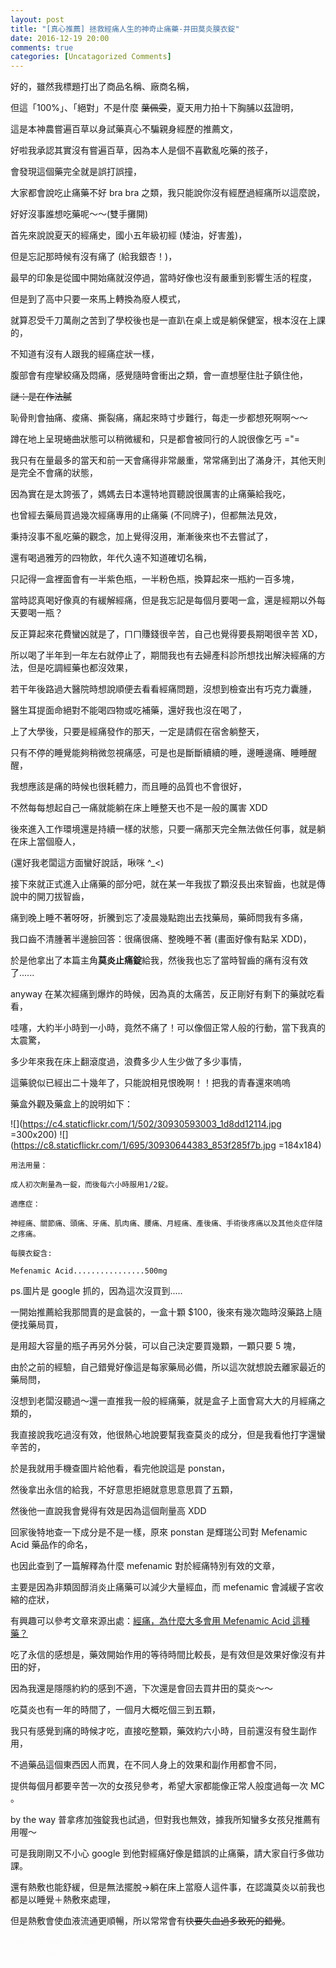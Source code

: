 ```yaml
---
layout: post
title: "[真心推薦] 拯救經痛人生的神奇止痛藥-井田莫炎膜衣錠"
date: 2016-12-19 20:00
comments: true
categories: [Uncatagorized Comments]
---
```


好的，雖然我標題打出了商品名稱、廠商名稱，

但這「100%」、「絕對」不是什麼 ~~葉佩雯~~，夏天用力拍十下胸脯以茲證明，

這是本神農嘗遍百草以身試藥真心不騙親身經歷的推薦文，

好啦我承認其實沒有嘗遍百草，因為本人是個不喜歡亂吃藥的孩子，

會發現這個藥完全就是誤打誤撞，

大家都會說吃止痛藥不好 bra bra 之類，我只能說你沒有經歷過經痛所以這麼說，

好好沒事誰想吃藥呢～～(雙手攤開)

首先來說說夏天的經痛史，國小五年級初經 (矮油，好害羞)，

但是忘記那時候有沒有痛了 (給我銀杏！)，

最早的印象是從國中開始痛就沒停過，當時好像也沒有嚴重到影響生活的程度，

但是到了高中只要一來馬上轉換為廢人模式，

就算忍受千刀萬剮之苦到了學校後也是一直趴在桌上或是躺保健室，根本沒在上課的，

不知道有沒有人跟我的經痛症狀一樣，

腹部會有痙攣絞痛及悶痛，感覺隨時會衝出之類，會一直想壓住肚子鎮住他，

~~謎：是在作法膩~~

恥骨則會抽痛、痠痛、撕裂痛，痛起來時寸步難行，每走一步都想死啊啊～～

蹲在地上呈現蜷曲狀態可以稍微緩和，只是都會被同行的人說很像乞丐 ="=

我只有在量最多的當天和前一天會痛得非常嚴重，常常痛到出了滿身汗，其他天則是完全不會痛的狀態，

因為實在是太誇張了，媽媽去日本還特地買聽說很厲害的止痛藥給我吃，

也曾經去藥局買過幾次經痛專用的止痛藥 (不同牌子)，但都無法見效，

秉持沒事不亂吃藥的觀念，加上覺得沒用，漸漸後來也不去嘗試了，

還有喝過雅芳的四物飲，年代久遠不知道確切名稱，

只記得一盒裡面會有一半紫色瓶，一半粉色瓶，換算起來一瓶約一百多塊，

當時認真喝好像真的有緩解經痛，但是我忘記是每個月要喝一盒，還是經期以外每天要喝一瓶？

反正算起來花費蠻凶就是了，ㄇㄇ賺錢很辛苦，自己也覺得要長期喝很辛苦 XD，

所以喝了半年到一年左右就停止了，期間我也有去婦產科診所想找出解決經痛的方法，但是吃調經藥也都沒效果，

若干年後路過大醫院時想說順便去看看經痛問題，沒想到檢查出有巧克力囊腫，

醫生耳提面命絕對不能喝四物或吃補藥，還好我也沒在喝了，

上了大學後，只要是經痛發作的那天，一定是請假在宿舍躺整天，

只有不停的睡覺能夠稍微忽視痛感，可是也是斷斷續續的睡，邊睡邊痛、睡睡醒醒，

我想應該是痛的時候也很耗體力，而且睡的品質也不會很好，

不然每每想起自己一痛就能躺在床上睡整天也不是一般的厲害 XDD

後來進入工作環境還是持續一樣的狀態，只要一痛那天完全無法做任何事，就是躺在床上當個廢人，

(還好我老闆這方面蠻好說話，啾咪 ^_<)

接下來就正式進入止痛藥的部分吧，就在某一年我拔了顆沒長出來智齒，也就是傳說中的開刀拔智齒，

痛到晚上睡不著呀呀，折騰到忘了凌晨幾點跑出去找藥局，藥師問我有多痛，

我口齒不清腫著半邊臉回答：很痛很痛、整晚睡不著 (畫面好像有點呆 XDD)，

於是他拿出了本篇主角**莫炎止痛錠**給我，然後我也忘了當時智齒的痛有沒有效了......

anyway 在某次經痛到爆炸的時候，因為真的太痛苦，反正剛好有剩下的藥就吃看看，

哇噻，大約半小時到一小時，竟然不痛了！可以像個正常人般的行動，當下我真的太震驚，

多少年來我在床上翻滾度過，浪費多少人生少做了多少事情，

這藥貌似已經出二十幾年了，只能說相見恨晚啊！！把我的青春還來嗚嗚

藥盒外觀及藥盒上的說明如下： 

![](https://c4.staticflickr.com/1/502/30930593003_1d8dd12114.jpg =300x200)
![](https://c8.staticflickr.com/1/695/30930644383_853f285f7b.jpg =184x184)

	用法用量：

	成人初次劑量為一錠，而後每六小時服用1/2錠。

	適應症：

	神經痛、關節痛、頭痛、牙痛、肌肉痛、腰痛、月經痛、產後痛、手術後疼痛以及其他炎症伴隨之疼痛。

	每膜衣錠含:
	
	Mefenamic Acid................500mg

ps.圖片是 google 抓的，因為這次沒買到.....

一開始推薦給我那間賣的是盒裝的，一盒十顆 $100，後來有幾次臨時沒藥路上隨便找藥局買，

是用超大容量的瓶子再另外分裝，可以自己決定要買幾顆，一顆只要 5 塊，

由於之前的經驗，自己錯覺好像這是每家藥局必備，所以這次就想說去離家最近的藥局問，

沒想到老闆沒聽過～還一直推我一般的經痛藥，就是盒子上面會寫大大的月經痛之類的，

我直接說我吃過沒有效，他很熱心地說要幫我查莫炎的成分，但是我看他打字還蠻辛苦的，

於是我就用手機查圖片給他看，看完他說這是 ponstan，

然後拿出永信的給我，不好意思拒絕就意思意思買了五顆，

然後他一直說我會覺得有效是因為這個劑量高 XDD

回家後特地查一下成分是不是一樣，原來 ponstan 是輝瑞公司對 Mefenamic Acid 藥品作的命名，

也因此查到了一篇解釋為什麼 mefenamic 對於經痛特別有效的文章，

主要是因為非類固醇消炎止痛藥可以減少大量經血，而 mefenamic 會減緩子宮收縮的症狀，

有興趣可以參考文章來源出處：[經痛，為什麼大多會用 Mefenamic Acid 這種藥？](http://menjap.com/2016/08/%E7%B6%93%E7%97%9B%EF%BC%8C%E7%82%BA%E4%BB%80%E9%BA%BC%E5%A4%A7%E5%A4%9A%E6%9C%83%E7%94%A8-mefenamic-acid-%E9%80%99%E7%A8%AE%E8%97%A5%EF%BC%9F/)

吃了永信的感想是，藥效開始作用的等待時間比較長，是有效但是效果好像沒有井田的好，

因為我還是隱隱約約的感到不適，下次還是會回去買井田的莫炎～～

吃莫炎也有一年的時間了，一個月大概吃個三到五顆，

我只有感覺到痛的時候才吃，直接吃整顆，藥效約六小時，目前還沒有發生副作用，

不過藥品這個東西因人而異，在不同人身上的效果和副作用都會不同，

提供每個月都要辛苦一次的女孩兒參考，希望大家都能像正常人般度過每一次 MC 。

by the way 普拿疼加強錠我也試過，但對我也無效，據我所知蠻多女孩兒推薦有用喔～

可是我剛剛又不小心 google 到他對經痛好像是錯誤的止痛藥，請大家自行多做功課。

還有熱敷也能舒緩，但是無法擺脫->躺在床上當廢人這件事，在認識莫炎以前我也都是以睡覺＋熱敷來處理，

但是熱敷會使血液流通更順暢，所以常常會有~~快要失血過多致死的錯覺~~。

<font color="#fcfcfc">痛經、生理期、生理痛、大姨媽、Dysmenorrhea、cramps、painkillers、period、MC、aunt flow</font>


